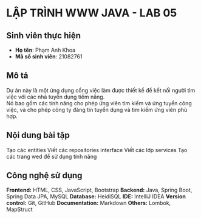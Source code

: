 # LẬP TRÌNH WWW JAVA - LAB 05

## Sinh viên thực hiện
- **Họ tên**: Phạm Anh Khoa
- **Mã số sinh viên**: 21082761

## Mô tả
Dự án này là một ứng dụng cổng việc làm được thiết kế để kết nối người tìm việc với các nhà tuyển dụng tiềm năng.  
Nó bao gồm các tính năng cho phép ứng viên tìm kiếm và ứng tuyển công việc, và cho phép công ty đăng tin tuyển dụng và tìm kiếm ứng viên phù hợp.

## Nội dung bài tập
Tạo các entities
Viết các repositories interface
Viết các lớp services
Tạo các trang wed để sử dụng tính năng

## Công nghệ sử dụng
**Frontend:** HTML, CSS, JavaScript, Bootstrap
**Backend:** Java, Spring Boot, Spring Data JPA, MySQL
**Database:** HeidiSQL
**IDE:** IntelliJ IDEA
**Version control:** Git, GitHub
**Documentation:** Markdown
**Others:** Lombok, MapStruct
